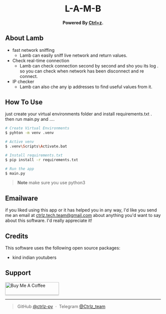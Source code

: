
<h1 align="center">
  <br>
  L-A-M-B
  <br>
</h1>

<h4 align="center">Powered By <a href="https://github.com/ctrlz-py" target="_blank">Ctrl+z</a>.</h4>


## About Lamb

* fast network sniffing
  - Lamb can easily sniff live network and return values.
* Check real-time connection
  - Lamb can check connection second by second and sho you its log . so you can check when network has been disconnect and re connect.
* IP checker  
  - Lamb can also che any ip addresses to find useful values from it.

## How To Use

just create your virtual environments folder and install requirements.txt .
then run main.py and ....

```bash
# Create Virtual Environments
$ pyhton -m venv .venv

# Active venv
$ .venv\Scripts\Activate.bat

# Install requirements.txt
$ pip install -r requirements.txt

# Run the app
$ main.py
```

> **Note**
> make sure you use python3



## Emailware

if you liked using this app or it has helped you in any way, I'd like you send me an email at <ctrlz.tech.team@gmail.com> about anything you'd want to say about this software. I'd really appreciate it!

## Credits

This software uses the following open source packages:

- kind indian youtubers


## Support

<a href="https://www.buymeacoffee.com/ctrlz" target="_blank"><img src="https://www.buymeacoffee.com/assets/img/custom_images/purple_img.png" alt="Buy Me A Coffee" style="height: 41px !important;width: 174px !important;box-shadow: 0px 3px 2px 0px rgba(190, 190, 190, 0.5) !important;-webkit-box-shadow: 0px 3px 2px 0px rgba(190, 190, 190, 0.5) !important;" ></a>



---

> GitHub [@ctrlz-py](https://github.com/ctrlz-py) &nbsp;&middot;&nbsp;
> Telegram [@Ctrlz_team](https://t.me/Ctrlz_team)

